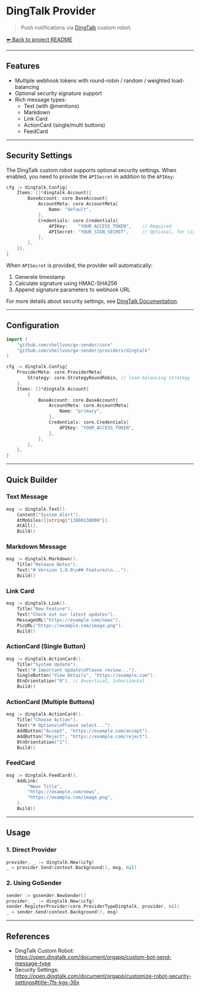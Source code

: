 # DingTalk Provider

> Push notifications via [DingTalk](https://open.dingtalk.com/) custom robot.

[⬅️ Back to project README](../../README.md)

---

## Features

- Multiple webhook tokens with round-robin / random / weighted load-balancing
- Optional security signature support
- Rich message types:
  - Text (with @mentions)
  - Markdown
  - Link Card
  - ActionCard (single/multi buttons)
  - FeedCard

---

## Security Settings

The DingTalk custom robot supports optional security settings. When enabled, you need to provide the `APISecret` in addition to the `APIKey`:

```go
cfg := dingtalk.Config{
    Items: []*dingtalk.Account{{
        BaseAccount: core.BaseAccount{
            AccountMeta: core.AccountMeta{
                Name: "default",
            },
            Credentials: core.Credentials{
                APIKey:    "YOUR_ACCESS_TOKEN",    // Required
                APISecret: "YOUR_SIGN_SECRET",     // Optional, for signature
            },
        },
    }},
}
```

When `APISecret` is provided, the provider will automatically:

1. Generate timestamp
2. Calculate signature using HMAC-SHA256
3. Append signature parameters to webhook URL

For more details about security settings, see [DingTalk Documentation](https://open.dingtalk.com/document/orgapp/customize-robot-security-settings#title-7fs-kgs-36x).

---

## Configuration

```go
import (
    "github.com/shellvon/go-sender/core"
    "github.com/shellvon/go-sender/providers/dingtalk"
)

cfg := dingtalk.Config{
    ProviderMeta: core.ProviderMeta{
        Strategy: core.StrategyRoundRobin, // load-balancing strategy
    },
    Items: []*dingtalk.Account{
        {
            BaseAccount: core.BaseAccount{
                AccountMeta: core.AccountMeta{
                    Name: "primary",
                },
                Credentials: core.Credentials{
                    APIKey: "YOUR_ACCESS_TOKEN",
                },
            },
        },
    },
}
```

---

## Quick Builder

### Text Message

```go
msg := dingtalk.Text().
    Content("System Alert").
    AtMobiles([]string{"13800138000"}).
    AtAll().
    Build()
```

### Markdown Message

```go
msg := dingtalk.Markdown().
    Title("Release Notes").
    Text("# Version 1.0.0\n## Features\n...").
    Build()
```

### Link Card

```go
msg := dingtalk.Link().
    Title("New Feature").
    Text("Check out our latest updates").
    MessageURL("https://example.com/news").
    PicURL("https://example.com/image.png").
    Build()
```

### ActionCard (Single Button)

```go
msg := dingtalk.ActionCard().
    Title("System Update").
    Text("# Important Update\nPlease review...").
    SingleButton("View Details", "https://example.com").
    BtnOrientation("0"). // 0=vertical, 1=horizontal
    Build()
```

### ActionCard (Multiple Buttons)

```go
msg := dingtalk.ActionCard().
    Title("Choose Action").
    Text("# Options\nPlease select...").
    AddButton("Accept", "https://example.com/accept").
    AddButton("Reject", "https://example.com/reject").
    BtnOrientation("1").
    Build()
```

### FeedCard

```go
msg := dingtalk.FeedCard().
    AddLink(
        "News Title",
        "https://example.com/news",
        "https://example.com/image.png",
    ).
    Build()
```

---

## Usage

### 1. Direct Provider

```go
provider, _ := dingtalk.New(&cfg)
_ = provider.Send(context.Background(), msg, nil)
```

### 2. Using GoSender

```go
sender := gosender.NewSender()
provider, _ := dingtalk.New(&cfg)
sender.RegisterProvider(core.ProviderTypeDingtalk, provider, nil)
_ = sender.Send(context.Background(), msg)
```

---

## References

- DingTalk Custom Robot: <https://open.dingtalk.com/document/orgapp/custom-bot-send-message-type>
- Security Settings: <https://open.dingtalk.com/document/orgapp/customize-robot-security-settings#title-7fs-kgs-36x>
